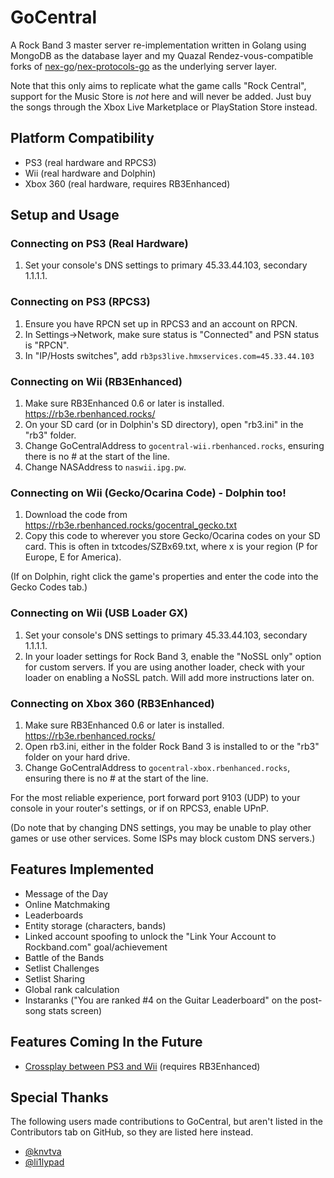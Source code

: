 # GoCentral
A Rock Band 3 master server re-implementation written in Golang using MongoDB as the database layer and my Quazal Rendez-vous-compatible forks of [nex-go](https://github.com/ihatecompvir/nex-go)/[nex-protocols-go](https://github.com/ihatecompvir/nex-protocols-go) as the underlying server layer. 

Note that this only aims to replicate what the game calls "Rock Central", support for the Music Store is _not_ here and will never be added. Just buy the songs through the Xbox Live Marketplace or PlayStation Store instead.

## Platform Compatibility
- PS3 (real hardware and RPCS3)
- Wii (real hardware and Dolphin)
- Xbox 360 (real hardware, requires RB3Enhanced)

## Setup and Usage
### Connecting on PS3 (Real Hardware)
1. Set your console's DNS settings to primary 45.33.44.103, secondary 1.1.1.1.
### Connecting on PS3 (RPCS3)
1. Ensure you have RPCN set up in RPCS3 and an account on RPCN.
2. In Settings->Network, make sure status is "Connected" and PSN status is "RPCN".
3. In "IP/Hosts switches", add `rb3ps3live.hmxservices.com=45.33.44.103`
### Connecting on Wii (RB3Enhanced)
1. Make sure RB3Enhanced 0.6 or later is installed. https://rb3e.rbenhanced.rocks/
2. On your SD card (or in Dolphin's SD directory), open "rb3.ini" in the "rb3" folder.
3. Change GoCentralAddress to `gocentral-wii.rbenhanced.rocks`, ensuring there is no # at the start of the line.
4. Change NASAddress to `naswii.ipg.pw`.
### Connecting on Wii (Gecko/Ocarina Code) - Dolphin too!
1. Download the code from https://rb3e.rbenhanced.rocks/gocentral_gecko.txt
2. Copy this code to wherever you store Gecko/Ocarina codes on your SD card. This is often in txtcodes/SZBx69.txt, where x is your region (P for Europe, E for America).

(If on Dolphin, right click the game's properties and enter the code into the Gecko Codes tab.)
### Connecting on Wii (USB Loader GX)
1. Set your console's DNS settings to primary 45.33.44.103, secondary 1.1.1.1.
2. In your loader settings for Rock Band 3, enable the "NoSSL only" option for custom servers.
If you are using another loader, check with your loader on enabling a NoSSL patch. Will add more instructions later on.
### Connecting on Xbox 360 (RB3Enhanced)
1. Make sure RB3Enhanced 0.6 or later is installed. https://rb3e.rbenhanced.rocks/
2. Open rb3.ini, either in the folder Rock Band 3 is installed to or the "rb3" folder on your hard drive.
3. Change GoCentralAddress to `gocentral-xbox.rbenhanced.rocks`, ensuring there is no # at the start of the line.

For the most reliable experience, port forward port 9103 (UDP) to your console in your router's settings, or if on RPCS3, enable UPnP.

(Do note that by changing DNS settings, you may be unable to play other games or use other services. Some ISPs may block custom DNS servers.)

## Features Implemented
- Message of the Day
- Online Matchmaking
- Leaderboards
- Entity storage (characters, bands)
- Linked account spoofing to unlock the "Link Your Account to Rockband.com" goal/achievement
- Battle of the Bands
- Setlist Challenges
- Setlist Sharing
- Global rank calculation
- Instaranks ("You are ranked #4 on the Guitar Leaderboard" on the post-song stats screen)

## Features Coming In the Future
- [Crossplay between PS3 and Wii](https://www.youtube.com/watch?v=KW5NrjDsv00) (requires RB3Enhanced)

## Special Thanks
The following users made contributions to GoCentral, but aren't listed in the Contributors tab on GitHub, so they are listed here instead.
- [@knvtva](https://github.com/knvtva)
- [@li1lypad](https://github.com/li1lypad)
